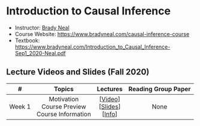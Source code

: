 # Introduction to Causal Inference

- Instructor: [Brady Neal](https://www.bradyneal.com/aboutme)
- Course Website: https://www.bradyneal.com/causal-inference-course
- Textbook: https://www.bradyneal.com/Introduction_to_Causal_Inference-Sep1_2020-Neal.pdf

## Lecture Videos and Slides (Fall 2020)

|#|Topics|Lectures|Reading Group Paper|
|:---:|:---:|:---:|:---:|
|Week 1|Motivation<br>Course Preview<br>Course Information|[[Video](https://www.youtube.com/watch?v=CfzO4IEMVUk)]<br>[[Slides](https://www.bradyneal.com/slides/1%20-%20A%20Brief%20Introduction%20to%20Causal%20Inference.pdf)]<br>[[Info](https://www.youtube.com/watch?v=xj-tzrm5Src&list=PLoazKTcS0Rzb6bb9L508cyJ1z-U9iWkA0&index=6)]|None|
